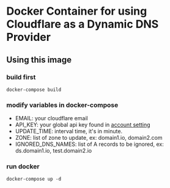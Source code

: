 # Docker Container for using Cloudflare as a Dynamic DNS Provider

## Using this image

### build first

```shell
docker-compose build
```

### modify variables in docker-compose

* EMAIL: your cloudflare email
* API_KEY: your global api key found in [account setting](https://www.cloudflare.com/a/account/my-account)
* UPDATE_TIME: interval time, it's in minute.
* ZONE: list of zone to update, ex: domain1.io, domain2.com
* IGNORED_DNS_NAMES: list of A records to be ignored, ex: ds.domain1.io, test.domain2.io

### run docker

```shell
docker-compose up -d
```
